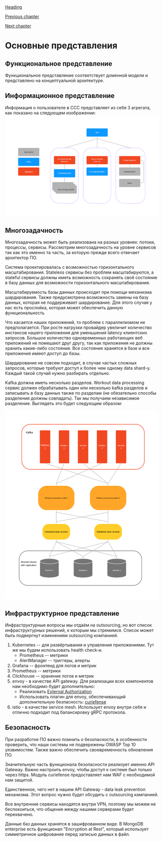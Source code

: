 [Heading](../heading.md)

[Previous chapter](13-basic-architecture.md)

[Next chapter](15-risk-analysis.md)


# Основные представления

## Функциональное представление

Функциональное представление соответствует доменной модели и представлено на концептуальной архитектуре.

## Информационное представление

Информация о пользователе в ССС представляет из себя 3 агрегата, как показано на следующем изображении:
![User data representation](../data/user-data-representation.png "User data representation")


## Многозадачность

Многозадачность может быть реализована на разных уровнях: потоки, процессы, сервисы.
Рассмотрим многозадачность на уровне сервисов так как это именно та часть, за которую прежде всего отвечает архитектор ПО.

Система проектировалась с возможностью горизонтального масштабирования. Stateless сервисы без проблем масштабируются, а stateful сервисы должны иметь возможность сохранять своё состояние в базу данных для возможности горизонтального масштабирования.

Масштабируемость базы данных происходит при помощи механизма шардирования. Также предусмотрена возможность замены на базу данных, которая не поддерживает шардирование. Для этого случая у нас есть прослойка, которая может обеспечить данную функциональность

Что касается наших приложений, то проблем с параллелизмом не предполагается. При росте нагрузки провайдер увеличит количество инстансов нашего приложения для уменьшения latency клиентских запросов. Большое количество одновременных работающих веб приложений не помешают друг другу, так как приложения не должны хранить какие-либо состояния. Все состояния хранятся в базе и все приложения имеют доступ до базы.

Шардирование не совсем подходит, в случае частых сложных запросов, которые требуют доступ к более чем одному data shard-у. Каждый такой случай нужно разбирать отдельно.


Kafka должна иметь несколько разделов. Workout data processing сервис должен обрабатывать один или несколько kafka разделов и записывать в базу данных также по разделам (не обязательно способы разделения должны совпадать). Так мы получаем независимое разделение.
Выглядеть это будет следующим образом:

![Scalability](../data/scalability.png "Scalability")



## Инфраструктурное представление

Инфраструктурные вопросы мы отдаём на outsourcing, но вот список инфраструктурных решений, к которым мы стремимся. Список может быть подвергнут изменениям outsourcing компанией.
1. Kubernetes -- для развёртывания и управления приложениями. Тут же мы будем использовать health check-и. 
   * Prometheus -- метрики
   * AlertManager -- триггеры, алерты
1. Grafana -- фронтенд для логов и метрик
1. Prometheus -- метрики
1. Clickhouse -- хранение логов и метрик
1. envoy - в качестве API gateway. Для реализации всех компонентов нам необходимо будет дополнительно:
   * Реализовать [External Authorization](https://www.envoyproxy.io/docs/envoy/latest/intro/arch_overview/security/ext_authz_filter)
   * Использовать плагин для envoy, обеспечивающий дополнительную безпасность: [curiefense](https://www.curiefense.io/)
1. istio - в качестве service mesh. Использует envoy внутри себя и отлично подходит под балансировку gRPC протокола.

## Безопасность

При разработке ПО важно помнить о безопасности, в особенности проверить, что наши системы не подвережены OWASP Top 10 уязвимостям. Также важно обеспечить своевременность обновления ПО.

Значительную часть функционала безопасности реализует именно API Gateway. Важно настроить envoy, чтобы доступ к системе был только через https. Модуль curiefense предоставляет нам WAF с необходимой нам защитой.

Единственное, чего нет в нашем API Gateway - data leak prevention механизма. Этот вопрос нужно будет обсудить с outsourcing кампанией.

Все внутренние сервисы находятся внутри VPN, поэтому мы можем не беспокоиться, что общение между нашими серверами будет перехвачено.

Данные баз данных хранятся в зашифрованном виде. В MongoDB enterprise есть функционал "Encryption at Rest", который использует симметричное шифрование перед записью данных в файл.
